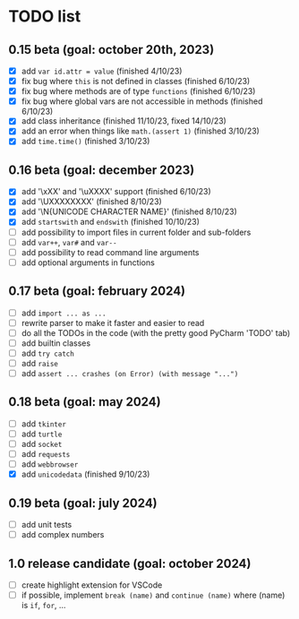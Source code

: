 # TODO list
<!-- check mark character: ✅ -->

## 0.15 beta (goal: october 20th, 2023)
* [X] add `var id.attr = value` (finished 4/10/23)
* [X] fix bug where `this` is not defined in classes (finished 6/10/23)
* [X] fix bug where methods are of type `functions` (finished 6/10/23)
* [X] fix bug where global vars are not accessible in methods (finished 6/10/23)
* [X] add class inheritance (finished 11/10/23, fixed 14/10/23)
* [X] add an error when things like `math.(assert 1)` (finished 3/10/23)
* [X] add `time.time()` (finished 3/10/23)

## 0.16 beta (goal: december 2023)
* [X] add '\xXX' and '\uXXXX' support (finished 6/10/23)
* [X] add '\UXXXXXXXX' (finished 8/10/23)
* [X] add '\N{UNICODE CHARACTER NAME}' (finished 8/10/23)
* [X] add `startswith` and `endswith` (finished 10/10/23)
* [ ] add possibility to import files in current folder and sub-folders
* [ ] add `var++`, `var#` and `var--`
* [ ] add possibility to read command line arguments
* [ ] add optional arguments in functions

## 0.17 beta (goal: february 2024)
* [ ] add `import ... as ...`
* [ ] rewrite parser to make it faster and easier to read
* [ ] do all the TODOs in the code (with the pretty good PyCharm 'TODO' tab)
* [ ] add builtin classes
* [ ] add `try catch`
* [ ] add `raise`
* [ ] add `assert ... crashes (on Error) (with message "...")`

## 0.18 beta (goal: may 2024)
* [ ] add `tkinter`
* [ ] add `turtle`
* [ ] add `socket`
* [ ] add `requests`
* [ ] add `webbrowser`
* [X] add `unicodedata` (finished 9/10/23)

## 0.19 beta (goal: july 2024)
* [ ] add unit tests
* [ ] add complex numbers

## 1.0 release candidate (goal: october 2024)
* [ ] create highlight extension for VSCode
* [ ] if possible, implement `break (name)` and `continue (name)` where (name) is `if`, `for`, …
